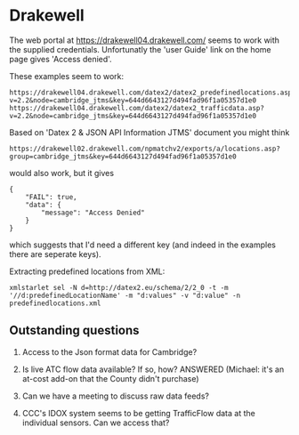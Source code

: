 Drakewell
=========

The web portal at https://drakewell04.drakewell.com/ seems to work with the supplied credentials. Unfortunatly the 'user Guide' link on the home page gives 'Access denied'.

These examples seem to work:

```
https://drakewell04.drakewell.com/datex2/datex2_predefinedlocations.asp?v=2.2&node=cambridge_jtms&key=644d6643127d494fad96f1a05357d1e0
https://drakewell04.drakewell.com/datex2/datex2_trafficdata.asp?v=2.2&node=cambridge_jtms&key=644d6643127d494fad96f1a05357d1e0
```

Based on 'Datex 2 & JSON API Information JTMS' document you might think

```
https://drakewell02.drakewell.com/npmatchv2/exports/a/locations.asp?group=cambridge_jtms&key=644d6643127d494fad96f1a05357d1e0
```

would also work, but it gives

```
{
    "FAIL": true,
    "data": {
        "message": "Access Denied"
    }
}
```

which suggests that I'd need a different key (and indeed in the examples there are seperate keys).

Extracting predefined locations from XML:
```
xmlstarlet sel -N d=http://datex2.eu/schema/2/2_0 -t -m '//d:predefinedLocationName' -m "d:values" -v "d:value" -n predefinedlocations.xml
```

## Outstanding questions

1) Access to the Json format data for Cambridge?

2) Is live ATC flow data available? If so, how? ANSWERED (Michael: it's an
at-cost add-on that the County didn't purchase)

3) Can we have a meeting to discuss raw data feeds?

4) CCC's IDOX system seems to be getting TrafficFlow data at the individual sensors.
Can we access that?

